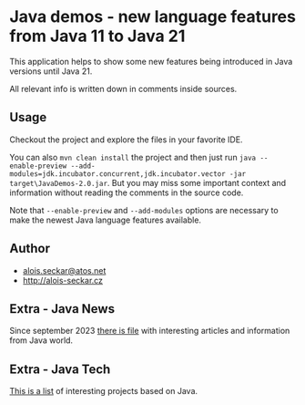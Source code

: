 # Java demos - new language features from Java 11 to Java 21

This application helps to show some new features being introduced in Java versions until Java 21.

All relevant info is written down in comments inside sources.

## Usage
Checkout the project and explore the files in your favorite IDE.

You can also `mvn clean install` the project and then just run `java --enable-preview --add-modules=jdk.incubator.concurrent,jdk.incubator.vector -jar target\JavaDemos-2.0.jar`. 
But you may miss some important context and information without reading the comments in the source code. 

Note that `--enable-preview` and `--add-modules` options are necessary to make the newest Java language features available.

## Author
* alois.seckar@atos.net
* http://alois-seckar.cz

## Extra - Java News
Since september 2023 [there is file](JavaNews.md) with interesting articles and information from Java world.

## Extra - Java Tech
[This is a list](JavaTech.md) of interesting projects based on Java.
